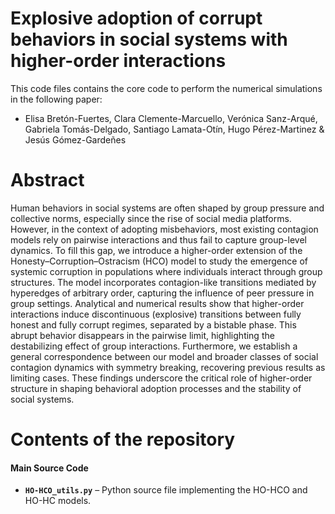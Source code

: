 # Explosive adoption of corrupt behaviors in social systems with higher-order interactions

This code files contains the core code to perform the numerical simulations in the following paper:

- Elisa Bretón-Fuertes, Clara Clemente-Marcuello, Verónica Sanz-Arqué, Gabriela Tomás-Delgado, Santiago Lamata-Otín, Hugo Pérez-Martinez &amp; Jesús Gómez-Gardeñes


# Abstract

Human behaviors in social systems are often shaped by group pressure and collective norms, especially since the rise of social media platforms. However, in the context of adopting misbehaviors, most existing contagion models rely on pairwise interactions and thus fail to capture group-level dynamics. To fill this gap, we introduce a higher-order extension of the Honesty–Corruption–Ostracism (HCO) model to study the emergence of systemic corruption in populations where individuals interact through group structures. The model incorporates contagion-like transitions mediated by hyperedges of arbitrary order, capturing the influence of peer pressure in group settings. Analytical and numerical results show that higher-order interactions induce discontinuous (explosive) transitions between fully honest and fully corrupt regimes, separated by a bistable phase. This abrupt behavior disappears in the pairwise limit, highlighting the destabilizing effect of group interactions. Furthermore, we establish a general correspondence between our model and broader classes of social contagion dynamics with symmetry breaking, recovering previous results as limiting cases. These findings underscore the critical role of higher-order structure in shaping behavioral adoption processes and the stability of social systems.


# Contents of the repository

#### **Main Source Code**
- **`HO-HCO_utils.py`** – Python source file implementing the HO-HCO and HO-HC models.
